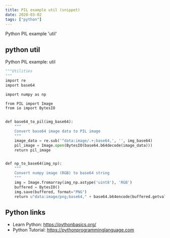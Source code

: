 ```yaml
---
title: PIL example util (snippet)
date: 2020-03-02
tags: ["python"]
---
```

Python PIL example 'util'


## python util

Python PIL example: util

```python
"""Utilities
"""
import re
import base64

import numpy as np

from PIL import Image
from io import BytesIO


def base64_to_pil(img_base64):
    """
    Convert base64 image data to PIL image
    """
    image_data = re.sub('^data:image/.+;base64,', '', img_base64)
    pil_image = Image.open(BytesIO(base64.b64decode(image_data)))
    return pil_image


def np_to_base64(img_np):
    """
    Convert numpy image (RGB) to base64 string
    """
    img = Image.fromarray(img_np.astype('uint8'), 'RGB')
    buffered = BytesIO()
    img.save(buffered, format="PNG")
    return u"data:image/png;base64," + base64.b64encode(buffered.getvalue()).decode("ascii")

```

## Python links

- Learn Python: https://pythonbasics.org/
- Python Tutorial: https://pythonprogramminglanguage.com
